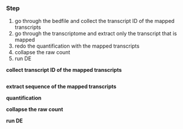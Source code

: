 ### Step
1. go through the bedfile and collect the transcript ID of the mapped transcripts
2. go through the transcriptome and extract only the transcript that is mapped
3. redo the quantification with the mapped transcripts
4. collapse the raw count
5. run DE

**collect transcript ID of the mapped transcripts**
```bash

```



**extract sequence of the mapped transcripts**

**quantification**

**collapse the raw count**

**run DE**
